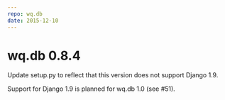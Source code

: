 ```yaml
---
repo: wq.db
date: 2015-12-10
---
```


# wq.db 0.8.4

Update setup.py to reflect that this version does not support Django 1.9.

Support for Django 1.9 is planned for wq.db 1.0 (see #51).
